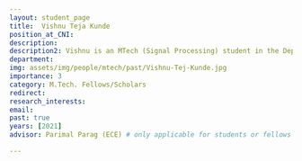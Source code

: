 ```yaml
---
layout: student_page
title:  Vishnu Teja Kunde
position_at_CNI: 
description: 
description2: Vishnu is an MTech (Signal Processing) student in the Department of Electrical Communication Engineering at IISc. He obtained his BTech in Electrical Engineering from the National Institute of Technology Warangal. He is currently working on the design and performance analysis of distributed trust systems (such as cryptocurrencies), using tools predominantly from probability theory, queueing theory, and game theory. His research interests lie in the mathematics applied to networked and distributed systems.
department:
img: assets/img/people/mtech/past/Vishnu-Tej-Kunde.jpg
importance: 3
category: M.Tech. Fellows/Scholars
redirect: 
research_interests: 
email: 
past: true
years: [2021]
advisor: Parimal Parag (ECE) # only applicable for students or fellows

---
```

